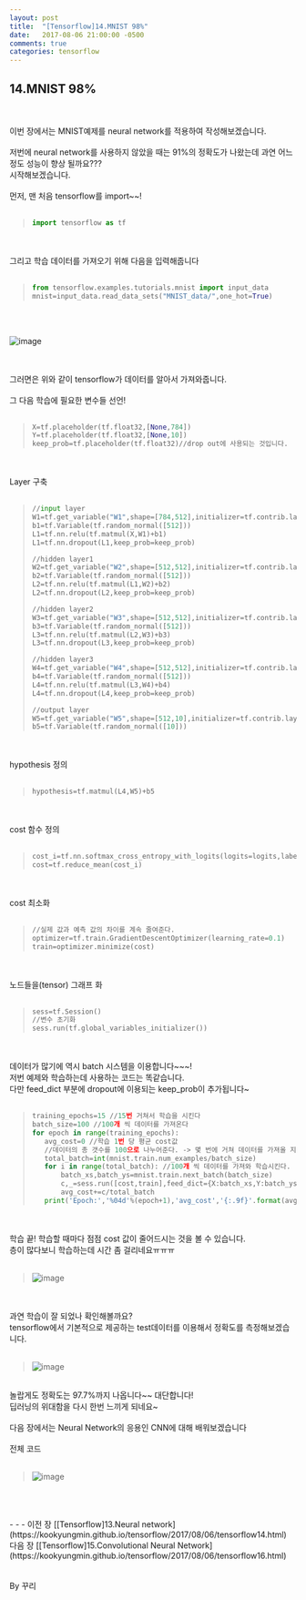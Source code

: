 ```yaml
---
layout: post
title:  "[Tensorflow]14.MNIST 98%"
date:   2017-08-06 21:00:00 -0500
comments: true
categories: tensorflow
---
```


## 14.MNIST 98%
<br>
<br>
이번 장에서는 MNIST예제를 neural network를 적용하여 작성해보겠습니다.
<br>
<br>
저번에 neural network를 사용하지 않았을 때는 91%의 정확도가 나왔는데 과연 어느정도 성능이 향상 될까요???
<br>
시작해보겠습니다.
<br>
<br>
먼저, 맨 처음 tensorflow를 import~~!
<br>
<br>

>```python
>import tensorflow as tf
>```

<br>
<br>
그리고 학습 데이터를 가져오기 위해 다음을 입력해줍니다
<br>
<br>

>```python
>from tensorflow.examples.tutorials.mnist import input_data
>mnist=input_data.read_data_sets("MNIST_data/",one_hot=True)
>```

<br>
<br>

![image](/image/tensorflow_img/mn3.png)

<br>
<br>
그러면은 위와 같이 tensorflow가 데이터를 알아서 가져와줍니다.
<br>
<br>
그 다음 학습에 필요한 변수들 선언!
<br>
<br>

>```python
>X=tf.placeholder(tf.float32,[None,784])
>Y=tf.placeholder(tf.float32,[None,10])
>keep_prob=tf.placeholder(tf.float32)//drop out에 사용되는 것입니다.
>```

<br>
<br>
Layer 구축
<br>
<br>

>```python
>//input layer
>W1=tf.get_variable("W1",shape=[784,512],initializer=tf.contrib.layers.xavier_initializer())
>b1=tf.Variable(tf.random_normal([512]))
>L1=tf.nn.relu(tf.matmul(X,W1)+b1)
>L1=tf.nn.dropout(L1,keep_prob=keep_prob)
>
>//hidden layer1
>W2=tf.get_variable("W2",shape=[512,512],initializer=tf.contrib.layers.xavier_initializer())
>b2=tf.Variable(tf.random_normal([512]))
>L2=tf.nn.relu(tf.matmul(L1,W2)+b2)
>L2=tf.nn.dropout(L2,keep_prob=keep_prob)
>
>//hidden layer2
>W3=tf.get_variable("W3",shape=[512,512],initializer=tf.contrib.layers.xavier_initializer())
>b3=tf.Variable(tf.random_normal([512]))
>L3=tf.nn.relu(tf.matmul(L2,W3)+b3)
>L3=tf.nn.dropout(L3,keep_prob=keep_prob)
>
>//hidden layer3
>W4=tf.get_variable("W4",shape=[512,512],initializer=tf.contrib.layers.xavier_initializer())
>b4=tf.Variable(tf.random_normal([512]))
>L4=tf.nn.relu(tf.matmul(L3,W4)+b4)
>L4=tf.nn.dropout(L4,keep_prob=keep_prob)
>
>//output layer
>W5=tf.get_variable("W5",shape=[512,10],initializer=tf.contrib.layers.xavier_initializer())
>b5=tf.Variable(tf.random_normal([10]))
>```

<br>
<br>
hypothesis 정의
<br>
<br>

>```python
>hypothesis=tf.matmul(L4,W5)+b5
>```

<br>
<br>
cost 함수 정의
<br>
<br>

>```python
>cost_i=tf.nn.softmax_cross_entropy_with_logits(logits=logits,labels=Y)
>cost=tf.reduce_mean(cost_i)
>```

<br>
<br>
cost 최소화
<br>
<br>

>```python
>//실제 값과 예측 값의 차이를 계속 줄여준다.
>optimizer=tf.train.GradientDescentOptimizer(learning_rate=0.1)
>train=optimizer.minimize(cost)
>```

<br>
<br>
노드들을(tensor) 그래프 화 
<br>
<br>

>```python
>sess=tf.Session()
>//변수 초기화
>sess.run(tf.global_variables_initializer())
>```

<br>
<br>
데이터가 많기에 역시 batch 시스템을 이용합니다~~~!
<br>
저번 예제와 학습하는데 사용하는 코드는 똑같습니다.
<br>
다만 feed_dict 부분에 dropout에 이용되는 keep_prob이 추가됩니다~
<br>
<br>

>```python
>training_epochs=15 //15번 거쳐서 학습을 시킨다
>batch_size=100 //100개 씩 데이터를 가져온다
>for epoch in range(training_epochs): 
>    avg_cost=0 //학습 1번 당 평균 cost값
>    //데이터의 총 갯수를 100으로 나누어준다. -> 몇 번에 거쳐 데이터를 가져올 지 계산
>    total_batch=int(mnist.train.num_examples/batch_size) 
>    for i in range(total_batch): //100개 씩 데이터를 가져와 학습시킨다.
>        batch_xs,batch_ys=mnist.train.next_batch(batch_size) 
>        c,_=sess.run([cost,train],feed_dict={X:batch_xs,Y:batch_ys,keep_prob=0.7})
>        avg_cost+=c/total_batch
>    print('Epoch:','%04d'%(epoch+1),'avg_cost','{:.9f}'.format(avg_cost))
>```

<br>
<br>
학습 끝! 학습할 때마다 점점 cost 값이 줄어드시는 것을 볼 수 있습니다.
<br>
층이 많다보니 학습하는데 시간 좀 걸리네요ㅠㅠㅠ
<br>
<br>

>![image](/image/tensorflow_img/nn2.png)

<br>
<br>
과연 학습이 잘 되었나 확인해볼까요? 
<br>
tensorflow에서 기본적으로 제공하는 test데이터를 이용해서 정확도를 측정해보겠습니다.
<br>
<br>

>![image](/image/tensorflow_img/nn3.png)

<br>
놀랍게도 정확도는 97.7%까지 나옵니다~~ 대단합니다! 
<br>
딥러닝의 위대함을 다시 한번 느끼게 되네요~
<br>
<br>
다음 장에서는 Neural Network의 응용인 CNN에 대해 배워보겠습니다
<br>
<br>
전체 코드
<br>
<br>

>![image](/image/tensorflow_img/nn1.png)

<br>
<br>
<br>
- - -
이전 장 [[Tensorflow]13.Neural network](https://kookyungmin.github.io/tensorflow/2017/08/06/tensorflow14.html)
<br>
다음 장 [[Tensorflow]15.Convolutional Neural Network](https://kookyungmin.github.io/tensorflow/2017/08/06/tensorflow16.html)
<br>
<br>
<br>
By 꾸리
